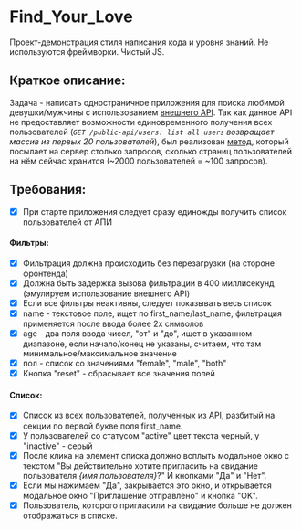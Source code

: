 # Find_Your_Love

Проект-демонстрация стиля написания кода и уровня знаний. Не используются фреймворки. Чистый JS. 

## Краткое описание:
Задача - написать одностраничное приложения для поиска любимой девушки/мужчины с использованием [внешнего API](https://gorest.co.in/).
Так как данное API не предоставляет возможности единовременного получения всех пользователей (_`GET /public-api/users: list all users` возвращает массив из первых 20 пользователей_), был реализован [метод](/js/bruteForce.js), который посылает на сервер столько запросов, сколько страниц пользователей на нём сейчас хранится (\~2000 пользователей = \~100 запросов).

## Требования:
- [x] При старте приложения следует сразу единожды получить список пользователей от АПИ
#### Фильтры:
- [x] Фильтрация должна происходить без перезагрузки (на стороне фронтенда)
- [x] Должна быть задержка вызова фильтрации в 400 миллисекунд (эмулируем использование внешнего API)
- [x] Если все фильтры неактивны, следует показывать весь список
- [x] name - текстовое поле, ищет по first_name/last_name, фильтрация применяется после ввода более 2х символов 
- [x] age - два поля ввода чисел, "от" и "до", ищет в указанном диапазоне, если начало/конец не указаны, считаем, что там минимальное/максимальное значение
- [x] пол - список со значениями "female", "male", "both"
- [x] Кнопка "reset" - сбрасывает все значения полей
#### Список:
- [x] Список из всех пользователей, полученных из API, разбитый на секции по первой букве поля first_name.
- [x] У пользователей со статусом "active" цвет текста черный, у "inactive" - серый
- [x] После клика на элемент списка должно всплыть модальное окно с текстом "Вы действительно хотите пригласить на свидание пользователя _{имя пользователя}_?" И кнопками "Да" и "Нет".
- [x] Если мы нажимаем "Да", закрывается это окно, и открывается модальное окно "Приглашение отправлено" и кнопка "OK".
- [x] Пользователь, которого пригласили на свидание больше не должен отображаться в списке.
